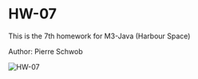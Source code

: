 # HW-07
This is the 7th homework for M3-Java (Harbour Space)

Author: Pierre Schwob


![HW-07](https://github.com/IAbeteEtMechante/HW-07/workflows/HW-07/badge.svg)
